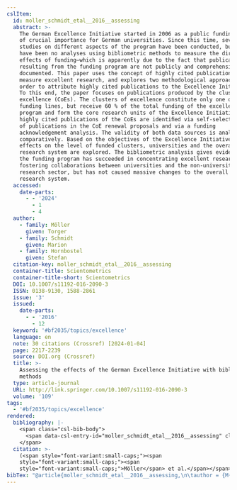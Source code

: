 ```yaml
---
cslItem:
  id: moller_schmidt_etal__2016__assessing
  abstract: >-
    The German Excellence Initiative started in 2006 as a public funding program
    of crucial importance for German universities. Since this time, several
    studies on different aspects of the program have been conducted, but there
    have been no analyses using bibliometric methods to measure the direct
    effects of funding—which is apparently due to the fact that publications
    resulting from the funding program are not publicly and comprehensively
    documented. This paper uses the concept of highly cited publications to
    measure excellent research, and explores two methodological approaches in
    order to attribute highly cited publications to the Excellence Initiative.
    To this end, the paper focuses on publications produced by the clusters of
    excellence (CoEs). The clusters of excellence constitute only one of three
    funding lines, but receive 60 % of the total funding of the excellence
    program and form the core research units of the Excellence Initiative. The
    highly cited publications of the CoEs are identiﬁed via self-selected lists
    of publications in the CoE renewal proposals and via a funding
    acknowledgement analysis. The validity of both data sources is analyzed
    comparatively. Based on the objectives of the Excellence Initiative, its
    effects on the level of funded clusters, universities and the overall German
    research system are explored. The bibliometric analysis gives evidence that
    the funding program has succeeded in concentrating excellent research and
    fostering collaborations between universities and the non-university
    research sector, but has not caused massive changes to the overall German
    research system.
  accessed:
    date-parts:
      - - '2024'
        - 1
        - 4
  author:
    - family: Möller
      given: Torger
    - family: Schmidt
      given: Marion
    - family: Hornbostel
      given: Stefan
  citation-key: moller_schmidt_etal__2016__assessing
  container-title: Scientometrics
  container-title-short: Scientometrics
  DOI: 10.1007/s11192-016-2090-3
  ISSN: 0138-9130, 1588-2861
  issue: '3'
  issued:
    date-parts:
      - - '2016'
        - 12
  keyword: '#bf2035/topics/excellence'
  language: en
  note: 30 citations (Crossref) [2024-01-04]
  page: 2217-2239
  source: DOI.org (Crossref)
  title: >-
    Assessing the effects of the German Excellence Initiative with bibliometric
    methods
  type: article-journal
  URL: http://link.springer.com/10.1007/s11192-016-2090-3
  volume: '109'
tags:
  - '#bf2035/topics/excellence'
rendered:
  bibliography: |-
    <span class="csl-bib-body">
      <span data-csl-entry-id="moller_schmidt_etal__2016__assessing" class="csl-entry"><span class='author-bib'>Möller, Schmidt, M., &#38; Hornbostel, S.</span>. <span class='date-bib'>(2016)</span>. <span class='title'><b>Assessing the effects of the German Excellence Initiative with bibliometric methods</b></span>. <i>Scientometrics</i>, <i>109</i>(3), 2217–2239. <span class='URL'><a href='https://doi.org/10.1007/s11192-016-2090-3'>LINK</a></span></span>
    </span>
  citation: >-
    (<span style="font-variant:small-caps;"><span
    style="font-variant:small-caps;"><span
    style="font-variant:small-caps;">Möller</span> et al.</span></span>, 2016)
bibTex: "@article{moller_schmidt_etal__2016__assessing,\n\tauthor = {M{\\\" o}ller, Torger and Schmidt, Marion and Hornbostel, Stefan},\n\tjournal = {Scientometrics},\n\tdoi = {10.1007/s11192-016-2090-3},\n\tissn = {0138-9130, 1588-2861},\n\tnumber = {3},\n\tyear = {2016},\n\tmonth = {12},\n\tnote = {30 citations (Crossref) [2024-01-04]},\n\tpages = {2217--2239},\n\ttitle = {Assessing the effects of the {German} {Excellence} {Initiative} with bibliometric methods},\n\turl = {http://link.springer.com/10.1007/s11192-016-2090-3},\n\thowpublished = {http://link.springer.com/10.1007/s11192-016-2090-3},\n\tvolume = {109},\n}\n\n"
---
```

